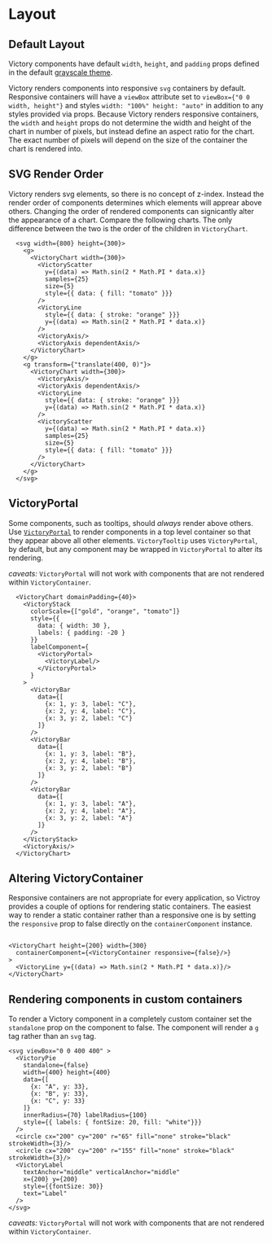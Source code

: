 # Layout

## Default Layout

Victory components have default `width`, `height`, and `padding` props defined in the default [grayscale theme].

Victory renders components into responsive `svg` containers by default. Responsive containers will have a `viewBox` attribute set to `viewBox={"0 0 width, height"}` and styles `width: "100%" height: "auto"` in addition to any styles provided via props. Because Victory renders responsive containers, the `width` and `height` props do not determine the width and height of the chart in number of pixels, but instead define an aspect ratio for the chart. The exact number of pixels will depend on the size of the container the chart is rendered into.

## SVG Render Order

Victory renders svg elements, so there is no concept of z-index. Instead the render order of components determines which elements will apprear above others. Changing the order of rendered components can signicantly alter the appearance of a chart. Compare the following charts. The only difference between the two is the order of the children in `VictoryChart`.

```playground
  <svg width={800} height={300}>
    <g>
      <VictoryChart width={300}>
        <VictoryScatter
          y={(data) => Math.sin(2 * Math.PI * data.x)}
          samples={25}
          size={5}
          style={{ data: { fill: "tomato" }}}
        />
        <VictoryLine
          style={{ data: { stroke: "orange" }}}
          y={(data) => Math.sin(2 * Math.PI * data.x)}
        />
        <VictoryAxis/>
        <VictoryAxis dependentAxis/>
      </VictoryChart>
    </g>
    <g transform={"translate(400, 0)"}>
      <VictoryChart width={300}>
        <VictoryAxis/>
        <VictoryAxis dependentAxis/>
        <VictoryLine
          style={{ data: { stroke: "orange" }}}
          y={(data) => Math.sin(2 * Math.PI * data.x)}
        />
        <VictoryScatter
          y={(data) => Math.sin(2 * Math.PI * data.x)}
          samples={25}
          size={5}
          style={{ data: { fill: "tomato" }}}
        />
      </VictoryChart>
    </g>
  </svg>
```


## VictoryPortal

Some components, such as tooltips, should _always_ render above others. Use [`VictoryPortal`] to render components in a top level container so that they appear above all other elements. `VictoryTooltip` uses `VictoryPortal`, by default, but any component may be wrapped in `VictoryPortal` to alter its rendering.

*caveats:* `VictoryPortal` will not work with components that are not rendered within `VictoryContainer`.

```playground
  <VictoryChart domainPadding={40}>
    <VictoryStack
      colorScale={["gold", "orange", "tomato"]}
      style={{
        data: { width: 30 },
        labels: { padding: -20 }
      }}
      labelComponent={
        <VictoryPortal>
          <VictoryLabel/>
        </VictoryPortal>
      }
    >
      <VictoryBar
        data={[
          {x: 1, y: 3, label: "C"},
          {x: 2, y: 4, label: "C"},
          {x: 3, y: 2, label: "C"}
        ]}
      />
      <VictoryBar
        data={[
          {x: 1, y: 3, label: "B"},
          {x: 2, y: 4, label: "B"},
          {x: 3, y: 2, label: "B"}
        ]}
      />
      <VictoryBar
        data={[
          {x: 1, y: 3, label: "A"},
          {x: 2, y: 4, label: "A"},
          {x: 3, y: 2, label: "A"}
        ]}
      />
    </VictoryStack>
    <VictoryAxis/>
  </VictoryChart>
```


## Altering VictoryContainer

Responsive containers are not appropriate for every application, so Victroy provides a couple of options for rendering static containers. The easiest way to render a static container rather than a responsive one is by setting the `responsive` prop to false directly on the `containerComponent` instance.

```playground

<VictoryChart height={200} width={300}
  containerComponent={<VictoryContainer responsive={false}/>}
>
  <VictoryLine y={(data) => Math.sin(2 * Math.PI * data.x)}/>
</VictoryChart>

```


## Rendering components in custom containers

To render a Victory component in a completely custom container set the `standalone` prop on the component to false. The component will render a `g` tag rather than an `svg` tag.

```playground
<svg viewBox="0 0 400 400" >
  <VictoryPie
    standalone={false}
    width={400} height={400}
    data={[
      {x: "A", y: 33},
      {x: "B", y: 33},
      {x: "C", y: 33}
    ]}
    innerRadius={70} labelRadius={100}
    style={{ labels: { fontSize: 20, fill: "white"}}}
  />
  <circle cx="200" cy="200" r="65" fill="none" stroke="black" strokeWidth={3}/>
  <circle cx="200" cy="200" r="155" fill="none" stroke="black" strokeWidth={3}/>
  <VictoryLabel
    textAnchor="middle" verticalAnchor="middle"
    x={200} y={200}
    style={{fontSize: 30}}
    text="Label"
  />
</svg>
```

*caveats:* `VictoryPortal` will not work with components that are not rendered within `VictoryContainer`.

[grayscale theme]: https://github.com/FormidableLabs/victory-core/blob/master/src/victory-theme/grayscale.js
[`VictoryPortal`]: https://formidable.com/open-source/victory/docs/victory-portal
